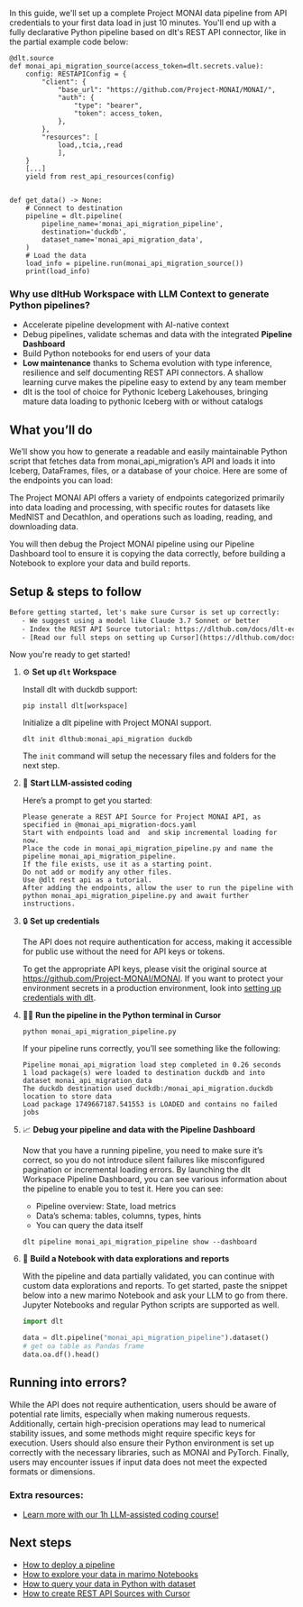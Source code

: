 In this guide, we'll set up a complete Project MONAI data pipeline from API credentials to your first data load in just 10 minutes. You'll end up with a fully declarative Python pipeline based on dlt's REST API connector, like in the partial example code below:

```python-outcome
@dlt.source
def monai_api_migration_source(access_token=dlt.secrets.value):
    config: RESTAPIConfig = {
        "client": {
            "base_url": "https://github.com/Project-MONAI/MONAI/",
            "auth": {
                "type": "bearer",
                "token": access_token,
            },
        },
        "resources": [
            load,,tcia,,read
            ],
    }
    [...]
    yield from rest_api_resources(config)


def get_data() -> None:
    # Connect to destination
    pipeline = dlt.pipeline(
        pipeline_name='monai_api_migration_pipeline',
        destination='duckdb',
        dataset_name='monai_api_migration_data', 
    )
    # Load the data
    load_info = pipeline.run(monai_api_migration_source())
    print(load_info) 
```

### Why use dltHub Workspace with LLM Context to generate Python pipelines?

- Accelerate pipeline development with AI-native context
- Debug pipelines, validate schemas and data with the integrated **Pipeline Dashboard**
- Build Python notebooks for end users of your data
- **Low maintenance** thanks to Schema evolution with type inference, resilience and self documenting REST API connectors. A shallow learning curve makes the pipeline easy to extend by any team member
- dlt is the tool of choice for Pythonic Iceberg Lakehouses, bringing mature data loading to pythonic Iceberg with or without catalogs

## What you’ll do

We’ll show you how to generate a readable and easily maintainable Python script that fetches data from monai_api_migration’s API and loads it into Iceberg, DataFrames, files, or a database of your choice. Here are some of the endpoints you can load:

The Project MONAI API offers a variety of endpoints categorized primarily into data loading and processing, with specific routes for datasets like MedNIST and Decathlon, and operations such as loading, reading, and downloading data.

You will then debug the Project MONAI pipeline using our Pipeline Dashboard tool to ensure it is copying the data correctly, before building a Notebook to explore your data and build reports.

## Setup & steps to follow

```default
Before getting started, let's make sure Cursor is set up correctly:
   - We suggest using a model like Claude 3.7 Sonnet or better
   - Index the REST API Source tutorial: https://dlthub.com/docs/dlt-ecosystem/verified-sources/rest_api/ and add it to context as **@dlt rest api**
   - [Read our full steps on setting up Cursor](https://dlthub.com/docs/dlt-ecosystem/llm-tooling/cursor-restapi#23-configuring-cursor-with-documentation)
```

Now you're ready to get started!

1. ⚙️ **Set up `dlt` Workspace**
    
    Install dlt with duckdb support:
    ```shell
    pip install dlt[workspace]
    ```

    Initialize a dlt pipeline with Project MONAI support.
    ```shell
    dlt init dlthub:monai_api_migration duckdb
    ```

    The `init` command will setup the necessary files and folders for the next step.
    
2. 🤠 **Start LLM-assisted coding**
    
    Here’s a prompt to get you started:
    
    ```prompt
    Please generate a REST API Source for Project MONAI API, as specified in @monai_api_migration-docs.yaml 
    Start with endpoints load and  and skip incremental loading for now. 
    Place the code in monai_api_migration_pipeline.py and name the pipeline monai_api_migration_pipeline. 
    If the file exists, use it as a starting point. 
    Do not add or modify any other files. 
    Use @dlt rest api as a tutorial. 
    After adding the endpoints, allow the user to run the pipeline with python monai_api_migration_pipeline.py and await further instructions.
    ```

    
3. 🔒 **Set up credentials** 
    
    The API does not require authentication for access, making it accessible for public use without the need for API keys or tokens.
    
    To get the appropriate API keys, please visit the original source at https://github.com/Project-MONAI/MONAI.
    If you want to protect your environment secrets in a production environment, look into [setting up credentials with dlt](https://dlthub.com/docs/walkthroughs/add_credentials).
    
4. 🏃‍♀️ **Run the pipeline in the Python terminal in Cursor**
    
    ```shell
    python monai_api_migration_pipeline.py
    ```
    
    If your pipeline runs correctly, you’ll see something like the following:
    
    ```shell
    Pipeline monai_api_migration load step completed in 0.26 seconds
    1 load package(s) were loaded to destination duckdb and into dataset monai_api_migration_data
    The duckdb destination used duckdb:/monai_api_migration.duckdb location to store data
    Load package 1749667187.541553 is LOADED and contains no failed jobs
    ```
    
5. 📈 **Debug your pipeline and data with the Pipeline Dashboard**

    Now that you have a running pipeline, you need to make sure it’s correct, so you do not introduce silent failures like misconfigured pagination or incremental loading errors. By launching the dlt Workspace Pipeline Dashboard, you can see various information about the pipeline to enable you to test it. Here you can see:
    - Pipeline overview: State, load metrics
    - Data’s schema: tables, columns, types, hints
    - You can query the data itself
    
    ```shell
    dlt pipeline monai_api_migration_pipeline show --dashboard
    ```
    
6. 🐍 **Build a Notebook with data explorations and reports**

    With the pipeline and data partially validated, you can continue with custom data explorations and reports. To get started, paste the snippet below into a new marimo Notebook and ask your LLM to go from there. Jupyter Notebooks and regular Python scripts are supported as well.

    
    ```python
    import dlt

   data = dlt.pipeline("monai_api_migration_pipeline").dataset()
   # get oa table as Pandas frame
   data.oa.df().head()
    ```

## Running into errors?

While the API does not require authentication, users should be aware of potential rate limits, especially when making numerous requests. Additionally, certain high-precision operations may lead to numerical stability issues, and some methods might require specific keys for execution. Users should also ensure their Python environment is set up correctly with the necessary libraries, such as MONAI and PyTorch. Finally, users may encounter issues if input data does not meet the expected formats or dimensions.

### Extra resources:

- [Learn more with our 1h LLM-assisted coding course!](https://www.youtube.com/watch?v=GGid70rnJuM)

## Next steps

- [How to deploy a pipeline](https://dlthub.com/docs/walkthroughs/deploy-a-pipeline)
- [How to explore your data in marimo Notebooks](https://dlthub.com/docs/general-usage/dataset-access/marimo)
- [How to query your data in Python with dataset](https://dlthub.com/docs/general-usage/dataset-access/dataset)
- [How to create REST API Sources with Cursor](https://dlthub.com/docs/dlt-ecosystem/llm-tooling/cursor-restapi)